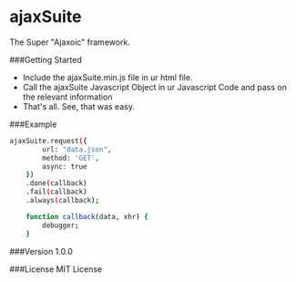 # ajaxSuite
The Super "Ajaxoic" framework.

###Getting Started
  - Include the ajaxSuite.min.js file in ur html file.
  - Call the ajaxSuite Javascript Object in ur Javascript Code and pass on the relevant information
  - That's all. See, that was easy.

###Example
```sh
ajaxSuite.request({
        url: "data.json",
        method: 'GET',
        async: true
    })
    .done(callback)
    .fail(callback)
    .always(callback);

    function callback(data, xhr) {
        debugger;
    }
```

###Version
1.0.0

###License
MIT License

